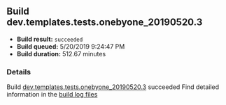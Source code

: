 ## Build dev.templates.tests.onebyone_20190520.3
- **Build result:** `succeeded`
- **Build queued:** 5/20/2019 9:24:47 PM
- **Build duration:** 512.67 minutes
### Details
Build [dev.templates.tests.onebyone_20190520.3](https://winappstudio.visualstudio.com/web/build.aspx?pcguid=a4ef43be-68ce-4195-a619-079b4d9834c2&builduri=vstfs%3a%2f%2f%2fBuild%2fBuild%2f28018) succeeded
Find detailed information in the [build log files](https://uwpctdiags.blob.core.windows.net/buildlogs/dev.templates.tests.onebyone_20190520.3_logs.zip)
